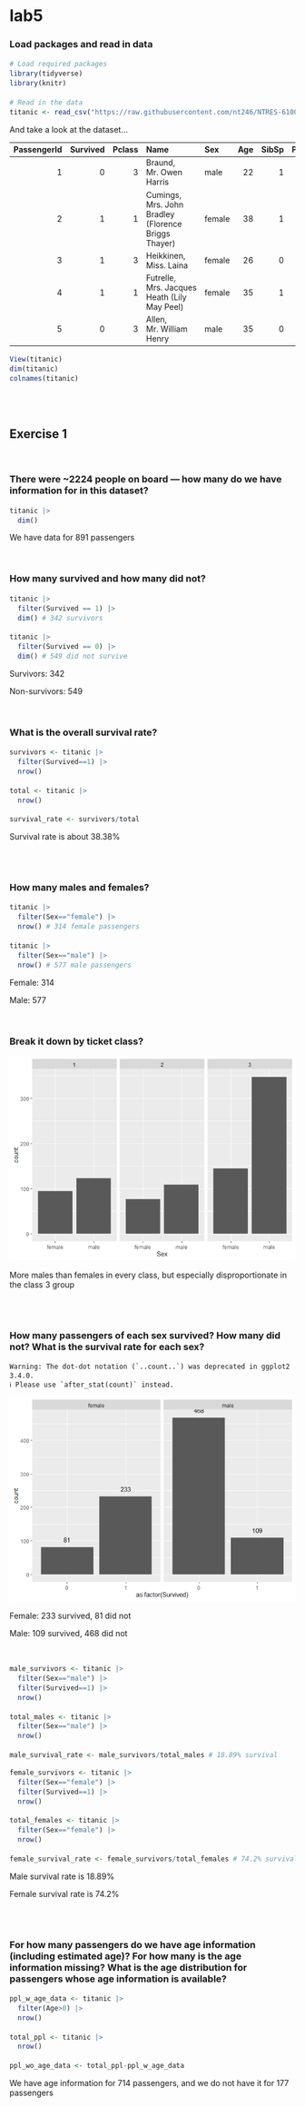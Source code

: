 # lab5


### Load packages and read in data

``` r
# Load required packages
library(tidyverse)
library(knitr)

# Read in the data
titanic <- read_csv("https://raw.githubusercontent.com/nt246/NTRES-6100-data-science/master/datasets/Titanic.csv")
```

And take a look at the dataset…

| PassengerId | Survived | Pclass | Name | Sex | Age | SibSp | Parch | Ticket | Fare | Cabin | Embarked |
|---:|---:|---:|:---|:---|---:|---:|---:|:---|---:|:---|:---|
| 1 | 0 | 3 | Braund, Mr. Owen Harris | male | 22 | 1 | 0 | A/5 21171 | 7.2500 | NA | S |
| 2 | 1 | 1 | Cumings, Mrs. John Bradley (Florence Briggs Thayer) | female | 38 | 1 | 0 | PC 17599 | 71.2833 | C85 | C |
| 3 | 1 | 3 | Heikkinen, Miss. Laina | female | 26 | 0 | 0 | STON/O2. 3101282 | 7.9250 | NA | S |
| 4 | 1 | 1 | Futrelle, Mrs. Jacques Heath (Lily May Peel) | female | 35 | 1 | 0 | 113803 | 53.1000 | C123 | S |
| 5 | 0 | 3 | Allen, Mr. William Henry | male | 35 | 0 | 0 | 373450 | 8.0500 | NA | S |

``` r
View(titanic)
dim(titanic)
colnames(titanic)
```

<br>

<br>

## Exercise 1

<br>

### There were ~2224 people on board — how many do we have information for in this dataset?

``` r
titanic |> 
  dim()
```

We have data for 891 passengers

<br>

### How many survived and how many did not?

``` r
titanic |> 
  filter(Survived == 1) |> 
  dim() # 342 survivors

titanic |> 
  filter(Survived == 0) |> 
  dim() # 549 did not survive
```

Survivors: 342

Non-survivors: 549

<br>

### What is the overall survival rate?

``` r
survivors <- titanic |> 
  filter(Survived==1) |> 
  nrow()

total <- titanic |> 
  nrow()

survival_rate <- survivors/total
```

Survival rate is about 38.38%

<br>

<br>

### How many males and females?

``` r
titanic |> 
  filter(Sex=="female") |> 
  nrow() # 314 female passengers

titanic |> 
  filter(Sex=="male") |> 
  nrow() # 577 male passengers
```

Female: 314

Male: 577

<br>

### Break it down by ticket class?

![](lab5_files/figure-commonmark/unnamed-chunk-8-1.png)

More males than females in every class, but especially disproportionate
in the class 3 group

<br>

<br>

### How many passengers of each sex survived? How many did not? What is the survival rate for each sex?

    Warning: The dot-dot notation (`..count..`) was deprecated in ggplot2 3.4.0.
    ℹ Please use `after_stat(count)` instead.

![](lab5_files/figure-commonmark/unnamed-chunk-9-1.png)

Female: 233 survived, 81 did not

Male: 109 survived, 468 did not

<br>

``` r
male_survivors <- titanic |> 
  filter(Sex=="male") |> 
  filter(Survived==1) |> 
  nrow()

total_males <- titanic |> 
  filter(Sex=="male") |> 
  nrow()

male_survival_rate <- male_survivors/total_males # 18.89% survival
```

``` r
female_survivors <- titanic |> 
  filter(Sex=="female") |> 
  filter(Survived==1) |> 
  nrow()

total_females <- titanic |> 
  filter(Sex=="female") |> 
  nrow()

female_survival_rate <- female_survivors/total_females # 74.2% survival
```

Male survival rate is 18.89%

Female survival rate is 74.2%

<br>

<br>

### For how many passengers do we have age information (including estimated age)? For how many is the age information missing? What is the age distribution for passengers whose age information is available?

``` r
ppl_w_age_data <- titanic |> 
  filter(Age>0) |> 
  nrow()

total_ppl <- titanic |> 
  nrow()

ppl_wo_age_data <- total_ppl-ppl_w_age_data
```

We have age information for 714 passengers, and we do not have it for
177 passengers

<br>
